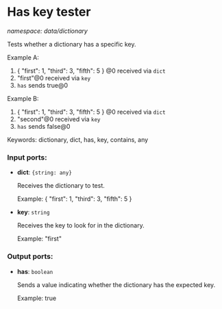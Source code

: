 # Has key tester

_namespace: data/dictionary_

Tests whether a dictionary has a specific key.

Example A:
1. { "first": 1, "third": 3, "fifth": 5 } @0 received via `dict`
2. "first"@0 received via `key`
3. `has` sends true@0

Example B:
1. { "first": 1, "third": 3, "fifth": 5 } @0 received via `dict`
2. "second"@0 received via `key`
3. `has` sends false@0

Keywords: dictionary, dict, has, key, contains, any

### Input ports:

* __dict__: ` {string: any} `

    Receives the dictionary to test.
    
    Example:
    { "first": 1, "third": 3, "fifth": 5 }


* __key__: ` string `

    Receives the key to look for in the dictionary.
    
    Example:
    "first"

### Output ports:

* __has__: ` boolean `

    Sends a value indicating whether the dictionary has the expected key.
    
    Example:
    true
    

